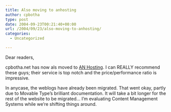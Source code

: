 ```yaml
---
title: Also moving to anhosting
author: cpbotha
type: post
date: 2004-09-23T00:21:40+00:00
url: /2004/09/23/also-moving-to-anhosting/
categories:
  - Uncategorized

---
```

Dear readers,

cpbotha.net has now als moved to [AN Hosting][1]. I can REALLY recommend these guys; their service is top notch and the price/performance ratio is impressive.

In anycase, the weblogs have already been migrated. That went okay, partly due to Movable Type&#8217;s brilliant documentation. It will take a bit longer for the rest of the website to be migrated&#8230; I&#8217;m evaluating Content Management Systems while we&#8217;re shifting things around.

 [1]: http://www.anhosting.com/
